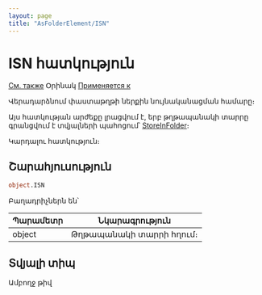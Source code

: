 ```yaml
---
layout: page
title: "AsFolderElement/ISN"
---
```



# ISN հատկություն
[См. также](../AsFoldElement.md) Օրինակ [Применяется к](../AsFoldElement.md)

Վերադարձնում փաստաթղթի ներքին նույնականացման համարը։

Այս հատկության արժեքը լրացվում է, երբ թղթապանակի տարրը գրանցվում է տվյալների պահոցում՝ [StoreInFolder](../ASDOC/StoreInFolder.md)։

Կարդալու հատկություն։

## Շարահյուսություն

``` vb
object.ISN
```

Բաղադրիչներն են՝

| Պարամետր | Նկարագրություն |
|--|--|
| object | Թղթապանակի տարրի հղում։ |


## Տվյալի տիպ

Ամբողջ թիվ

